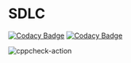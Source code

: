 # SDLC

[![Codacy Badge](https://api.codacy.com/project/badge/Grade/073d4f8f0e1a4ac397cb261a836b573a)](https://app.codacy.com/manual/99002581/SDLC?utm_source=github.com&utm_medium=referral&utm_content=99002581/SDLC&utm_campaign=Badge_Grade_Dashboard)
[![Codacy Badge](https://api.codacy.com/project/badge/Grade/8ed37c90a1b54f5181433b841435d387)](https://app.codacy.com/manual/99002581/SDLC?utm_source=github.com&utm_medium=referral&utm_content=99002581/SDLC&utm_campaign=Badge_Grade_Dashboard)

![cppcheck-action](https://github.com/99002581/SDLC/workflows/cppcheck-action/badge.svg?branch=master)
